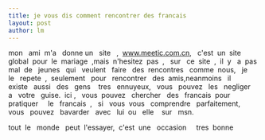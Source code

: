 ```yaml
---
title: je vous dis comment rencontrer des francais 
layout: post
author: lm
---
```

<p>mon   ami  m&#39;a   donne un   site   ,  <a href="http://www.meetic.com.cn/">www.meetic.com.cn</a>,   c&#39;est  un  site  global  pour  le  mariage  ,mais  n&#39;hesitez  pas  ,   sur   ce  site  ,  il  y   a  pas  mal  de   jeunes   qui   veulent   faire   des  rencontres   comme  nous,   je   le   repete  ,  seulement   pour   rencontrer   des  amis,neanmoins   il   existe   aussi   des   gens    tres   ennuyeux,   vous   pouvez   les   negliger   a   votre   guise.  ici ,   vous  pouvez   chercher   des   francais  pour  pratiquer     le   francais  ,   si   vous  vous   comprendre   parfaitement,   vous   pouvez   bavarder   avec   lui  ou   elle    sur   msn.</p>
<p>tout  le   monde   peut  l&#39;essayer,  c&#39;est  une   occasion     tres  bonne</p>
